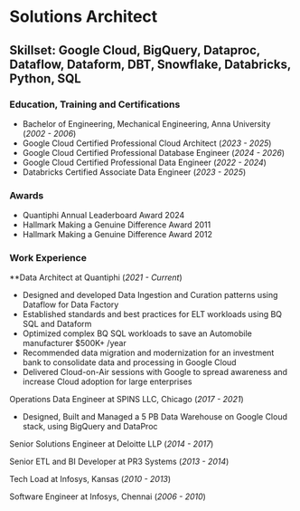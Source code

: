 # Solutions Architect

## Skillset: Google Cloud, BigQuery, Dataproc, Dataflow, Dataform, DBT, Snowflake, Databricks, Python, SQL

### Education, Training and Certifications
- Bachelor of Engineering, Mechanical Engineering, Anna University (_2002 - 2006_)
- Google Cloud Certified Professional Cloud Architect (_2023 - 2025_)
- Google Cloud Certified Professional Database Engineer (_2024 - 2026_)
- Google Cloud Certified Professional Data Engineer (_2022 - 2024_)
- Databricks Certified Associate Data Engineer (_2023 - 2025_)

### Awards 
- Quantiphi Annual Leaderboard Award 2024
- Hallmark Making a Genuine Difference Award 2011
- Hallmark Making a Genuine Difference Award 2012
 
### Work Experience
**Data Architect at Quantiphi (_2021 - Current_) 
- Designed and developed Data Ingestion and Curation patterns using Dataflow for Data Factory
- Established standards and best practices for ELT workloads using BQ SQL and Dataform
- Optimized complex BQ SQL workloads to save an Automobile manufacturer $500K+ /year
- Recommended data migration and modernization for an investment bank to consolidate data and processing in Google Cloud
- Delivered Cloud-on-Air sessions with Google to spread awareness and increase Cloud adoption for large enterprises

Operations Data Engineer at SPINS LLC, Chicago (_2017 - 2021_)
- Designed, Built and Managed a 5 PB Data Warehouse on Google Cloud stack, using BigQuery and DataProc

Senior Solutions Engineer at Deloitte LLP (_2014 - 2017_)

Senior ETL and BI Developer at PR3 Systems (_2013 - 2014_)

Tech Load at Infosys, Kansas (_2010 - 2013_)

Software Engineer at Infosys, Chennai (_2006 - 2010_)

